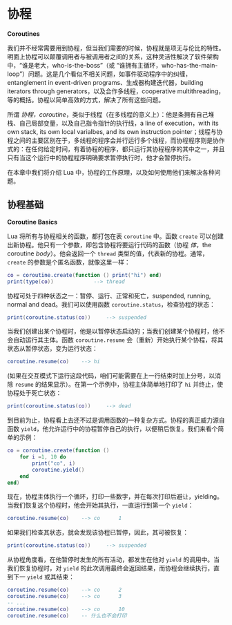# 协程

**Coroutines**


我们并不经常需要用到协程，但当我们需要的时候，协程就是项无与伦比的特性。明面上协程可以颠覆调用者与被调用者之间的关系，这种灵活性解决了软件架构中，“谁是老大，who-is-the-boss”（或 “谁拥有主循环，who-has-the-main-loop”）问题。这是几个看似不相关问题，如事件驱动程序中的纠缠，entanglement in event-driven programs、生成器构建迭代器，building iterators through generators，以及合作多线程，cooperative multithreading，等的概括。协程以简单高效的方式，解决了所有这些问题。


所谓 *协程，coroutine*，类似于线程（在多线程的意义上）：他是条拥有自己堆栈、自己局部变量，以及自己指令指针的执行线，a line of execution，with its own stack, its own local varialbes, and its own instruction pointer；线程与协程之间的主要区别在于，多线程的程序会并行运行多个线程，而协程程序则是协作式的：在任何给定时间，有着协程的程序，都只运行其协程程序的其中之一，并且只有当这个运行中的协程程序明确要求暂停执行时，他才会暂停执行。


在本章中我们将介绍 Lua 中，协程的工作原理，以及如何使用他们来解决各种问题。



## 协程基础

**Coroutine Basics**


Lua 将所有与协程相关的函数，都打包在表 `coroutine` 中。函数 `create` 可以创建出新协程。他只有一个参数，即包含协程将要运行代码的函数（协程 *体*，the coroutine *body*）。他会返回一个 `thread` 类型的值，代表新的协程。通常，`create` 的参数是个匿名函数，就像这里一样：


```lua
co = coroutine.create(function () print("hi") end)
print(type(co))             --> thread
```


协程可处于四种状态之一：暂停、运行、正常和死亡，suspended, running, normal and dead。我们可以使用函数 `coroutine.status`，检查协程的状态：


```lua
print(coroutine.status(co))     --> suspended
```


当我们创建出某个协程时，他是以暂停状态启动的；当我们创建某个协程时，他不会自动运行其主体。函数 `coroutine.resume` 会（重新）开始执行某个协程，将其状态从暂停状态，变为运行状态：


```lua
coroutine.resume(co)    --> hi
```

(如果在交互模式下运行这段代码，咱们可能需要在上一行结束时加上分号，以消除 `resume` 的结果显示）。在第一个示例中，协程主体简单地打印了 `hi` 并终止，使协程处于死亡状态：


```lua
print(coroutine.status(co))     --> dead
```

到目前为止，协程看上去还不过是调用函数的一种复杂方式。协程的真正威力源自函数 `yield`，他允许运行中的协程暂停自己的执行，以便稍后恢复。我们来看个简单的示例：


```lua
co = coroutine.create(function ()
    for i =1, 10 do
        print("co", i)
        coroutine.yield()
    end
end)
```

现在，协程主体执行一个循环，打印一些数字，并在每次打印后避让，yielding。当我们恢复这个协程时，他会开始其执行，一直运行到第一个 `yield`：


```lua
coroutine.resume(co)    --> co      1
```


如果我们检查其状态，就会发现该协程已暂停，因此，其可被恢复：


```lua
print(coroutine.status(co))     --> suspended
```


从协程角度看，在他暂停时发生的所有活动，都发生在他对 `yield` 的调用中。当我们恢复协程时，对 `yield` 的此次调用最终会返回结果，而协程会继续执行，直到下一 `yield` 或其结束：


```lua
coroutine.resume(co)    --> co      2
coroutine.resume(co)    --> co      3
-- ...
coroutine.resume(co)    --> co      10
coroutine.resume(co)    -- 什么也不会打印
```


